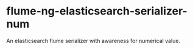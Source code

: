 flume-ng-elasticsearch-serializer-num
=====================================

An elasticsearch flume serializer with awareness for numerical value.
